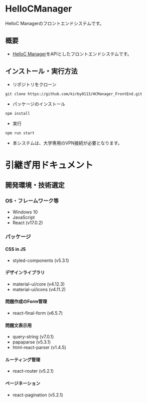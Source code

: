 # HelloCManager
HelloC Managerのフロントエンドシステムです。

## 概要
- [HelloC Manager](https://github.com/HIT-matsumotolab/HelloC_API)をAPIとしたフロントエンドシステムです。

## インストール・実行方法

- リポジトリをクローン
```
git clone https://github.com/kirby0113/HCManager_FrontEnd.git
```

- パッケージのインストール
```
npm install
```

- 実行
```
npm run start
```

- 本システムは、大学専用のVPN接続が必要となります。

# 引継ぎ用ドキュメント

## 開発環境・技術選定

### OS・フレームワーク等
- Windows 10
- JavaScript
- React (v17.0.2)

### パッケージ

#### CSS in JS
- styled-components (v5.3.1)

#### デザインライブラリ
- material-ui/core (v4.12.3)
- material-ui/icons (v4.11.2)

#### 問題作成のForm管理
- react-final-form (v6.5.7)

#### 問題文表示用
- query-string (v7.0.1)
- papaparse (v5.3.1)
- html-react-parser (v1.4.5)

#### ルーティング管理
- react-router (v5.2.1)

#### ページネーション
- react-pagination (v5.2.1)



